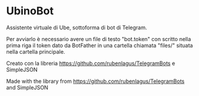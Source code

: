 # UbinoBot
Assistente virtuale di Ube, sottoforma di bot di Telegram.

Per avviarlo è necessario avere un file di testo "bot.token" con scritto nella prima riga il token dato da BotFather in una cartella chiamata "files/" situata nella cartella principale.

Creato con la libreria https://github.com/rubenlagus/TelegramBots e SimpleJSON

Made with the library from https://github.com/rubenlagus/TelegramBots and SimpleJSON
